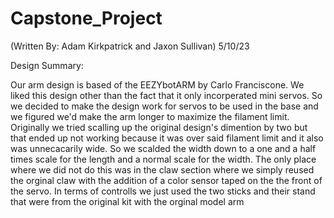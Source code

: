 # Capstone_Project
(Written By: Adam Kirkpatrick and Jaxon Sullivan)
5/10/23

Design Summary:

Our arm design is based of the EEZYbotARM by Carlo Franciscone. We liked this design other than the fact that it only incorperated mini servos. So we decided to make the design work for servos to be used in the base and we figured we'd make the arm longer to maximize the filament limit. Originally we tried scalling up the original design's dimention by two but that ended up not working because it was over said filament limit and it also was unnecacarily wide. So we scalded the width down to a one and a half times scale for the length and a normal scale for the width. The only place where we did not do this was in the claw section where we simply reused the orginal claw with the addition of a color sensor taped on the the front of the servo. In terms of controlls we just used the two sticks and their stand that were from the original kit with the orginal model arm
